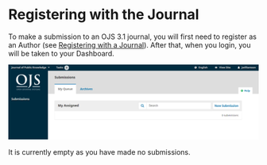 # Registering with the Journal

To make a submission to an OJS 3.1 journal, you will first need to register as an Author \(see [Registering with a Journal](/registering_with_a_journal.md)\). After that, when you login, you will be taken to your Dashboard.

![](/assets/learning-ojs3.1-au-dashboard-empty.PNG)

It is currently empty as you have made no submissions.

